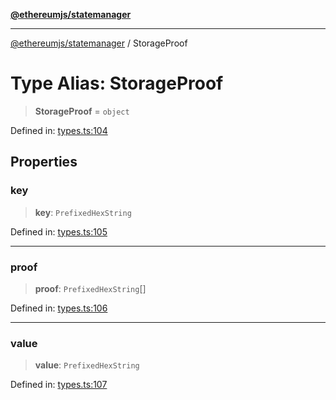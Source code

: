 [**@ethereumjs/statemanager**](../README.md)

***

[@ethereumjs/statemanager](../README.md) / StorageProof

# Type Alias: StorageProof

> **StorageProof** = `object`

Defined in: [types.ts:104](https://github.com/ethereumjs/ethereumjs-monorepo/blob/master/packages/statemanager/src/types.ts#L104)

## Properties

### key

> **key**: `PrefixedHexString`

Defined in: [types.ts:105](https://github.com/ethereumjs/ethereumjs-monorepo/blob/master/packages/statemanager/src/types.ts#L105)

***

### proof

> **proof**: `PrefixedHexString`[]

Defined in: [types.ts:106](https://github.com/ethereumjs/ethereumjs-monorepo/blob/master/packages/statemanager/src/types.ts#L106)

***

### value

> **value**: `PrefixedHexString`

Defined in: [types.ts:107](https://github.com/ethereumjs/ethereumjs-monorepo/blob/master/packages/statemanager/src/types.ts#L107)
